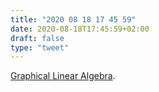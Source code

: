 ```yaml
---
title: "2020 08 18 17 45 59"
date: 2020-08-18T17:45:59+02:00
draft: false
type: "tweet"
---
```

[Graphical Linear Algebra](https://graphicallinearalgebra.net).
